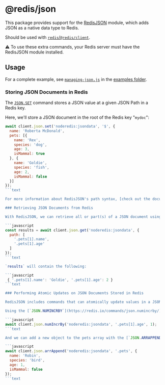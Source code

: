 # @redis/json

This package provides support for the [RedisJSON](https://redis.io/docs/data-types/json/) module, which adds JSON as a native data type to Redis.

Should be used with [`redis`/`@redis/client`](https://github.com/redis/node-redis).

:warning: To use these extra commands, your Redis server must have the RedisJSON module installed.

## Usage

For a complete example, see [`managing-json.js`](https://github.com/redis/node-redis/blob/master/examples/managing-json.js) in the [examples folder](https://github.com/redis/node-redis/tree/master/examples).

### Storing JSON Documents in Redis

The [`JSON.SET`](https://redis.io/commands/json.set/) command stores a JSON value at a given JSON Path in a Redis key.

Here, we'll store a JSON document in the root of the Redis key "`mydoc`":

```javascript
await client.json.set('noderedis:jsondata', '$', {
  name: 'Roberta McDonald',
  pets: [{
    name: 'Rex',
    species: 'dog',
    age: 3,
    isMammal: true
  }, {
    name: 'Goldie',
    species: 'fish',
    age: 2,
    isMammal: false
  }]
});
```text

For more information about RedisJSON's path syntax, [check out the documentation](https://redis.io/docs/data-types/json/path/).

### Retrieving JSON Documents from Redis

With RedisJSON, we can retrieve all or part(s) of a JSON document using the [`JSON.GET`](https://redis.io/commands/json.get/) command and one or more JSON Paths. Let's get the name and age of one of the pets:

```javascript
const results = await client.json.get('noderedis:jsondata', {
  path: [
    '.pets[1].name',
    '.pets[1].age'
  ]
});
```text

`results` will contain the following:

```javascript
 { '.pets[1].name': 'Goldie', '.pets[1].age': 2 }
```text

### Performing Atomic Updates on JSON Documents Stored in Redis

RedisJSON includes commands that can atomically update values in a JSON document, in place in Redis without having to first retrieve the entire document.

Using the [`JSON.NUMINCRBY`](https://redis.io/commands/json.numincrby/) command, we can update the age of one of the pets like this:

```javascript
await client.json.numIncrBy('noderedis:jsondata', '.pets[1].age', 1);
```text

And we can add a new object to the pets array with the [`JSON.ARRAPPEND`](https://redis.io/commands/json.arrappend/) command:

```javascript
await client.json.arrAppend('noderedis:jsondata', '.pets', {
  name: 'Robin',
  species: 'bird',
  age: 1,
  isMammal: false
});
```text
